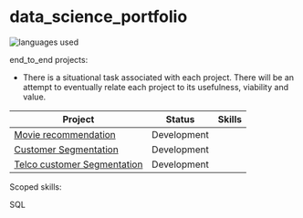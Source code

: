 # data_science_portfolio
![languages used](https://img.shields.io/github/languages/count/BubbaTam/data_science_portfolio)

end_to_end projects:
- There is a situational task associated with each project. There will be an attempt to eventually relate each project to its usefulness, viability
and value.

| Project | Status | Skills |
| ----| ---- | ----|
| [Movie recommendation](https://github.com/BubbaTam/data_science_portfolio/tree/main/end_to_end_projects/recommendation_projects/movie_recommendation) | Development | |
| [Customer Segmentation](https://github.com/BubbaTam/data_science_portfolio/tree/main/end_to_end_projects/segmentation/customer_segmentation) | Development | |
| [Telco customer Segmentation](https://github.com/BubbaTam/data_science_portfolio/tree/main/end_to_end_projects/segmentation/customer_segmentation) | Development | |

Scoped skills:

SQL